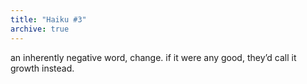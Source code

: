 ```yaml
---
title: "Haiku #3"
archive: true    
---
```

an inherently
negative word, change. if it
were any good, they’d call it
growth instead.